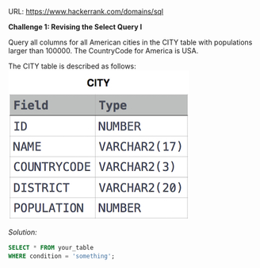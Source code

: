URL: https://www.hackerrank.com/domains/sql

**Challenge 1: Revising the Select Query I**

Query all columns for all American cities in the CITY table with populations larger than 100000. The CountryCode for America is USA.

The CITY table is described as follows:
<br />
![Alt text](assets/1449729804-f21d187d0f-CITY.jpg)

*Solution:*
<br />
```sql
SELECT * FROM your_table
WHERE condition = 'something';
```
